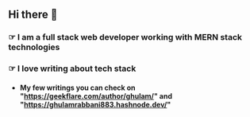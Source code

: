 ## Hi there 👋

### ☞ I am a full stack web developer working with MERN stack technologies

### ☞ I love writing about tech stack 
- #### My few writings you can check on "https://geekflare.com/author/ghulam/" and "https://ghulamrabbani883.hashnode.dev/"

 

<!--
**ghulamrabbani883/ghulamrabbani883** is a ✨ _special_ ✨ repository because its `README(☞ﾟヮﾟ)☞.md` (this file) appears on your GitHub profile.

Here are some ideas to get you started:

- 🔭 I’m currently working on ...
- 🌱 I’m currently learning ...
- 👯 I’m looking to collaborate on ...
- 🤔 I’m looking for help with ...
- 💬 Ask me about ...
- 📫 How to reach me: ...
- 😄 Pronouns: ...
- ⚡ Fun fact: ...
-->
